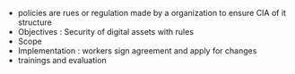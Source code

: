 - policies are rues or regulation made by a organization to ensure CIA of it structure
- Objectives : Security of digital assets with rules
- Scope
- Implementation :  workers sign agreement and apply for changes
- trainings and evaluation


